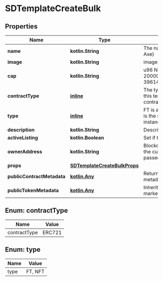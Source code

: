 
# SDTemplateCreateBulk

## Properties
Name | Type | Description | Notes
------------ | ------------- | ------------- | -------------
**name** | **kotlin.String** | The name of the template (ex. Bronze Axe) | 
**image** | **kotlin.String** | image url | 
**cap** | **kotlin.String** | u96 Number as String (ex. 200000000), default 39614081257132168796771975168  |  [optional]
**contractType** | [**inline**](#ContractType) | The type of custom contract to use for this template. Default will use a shared contract. |  [optional]
**type** | [**inline**](#Type) | FT is a currency where every instance is the same, NFT is where every token instance differes (ex. FT) |  [optional]
**description** | **kotlin.String** | Description of template |  [optional]
**activeListing** | **kotlin.Boolean** | Set if the Template is active or not |  [optional]
**ownerAddress** | **kotlin.String** | Blockchain address to set as owner of the custom contract, if contractType is passed in. |  [optional]
**props** | [**SDTemplateCreateBulkProps**](SDTemplateCreateBulkProps.md) |  |  [optional]
**publicContractMetadata** | [**kotlin.Any**](.md) | Returned to marketplaces as contract metadata |  [optional]
**publicTokenMetadata** | [**kotlin.Any**](.md) | Inherited by tokens, and returned to marketplaces as token metadata |  [optional]


<a name="ContractType"></a>
## Enum: contractType
Name | Value
---- | -----
contractType | ERC721


<a name="Type"></a>
## Enum: type
Name | Value
---- | -----
type | FT, NFT



